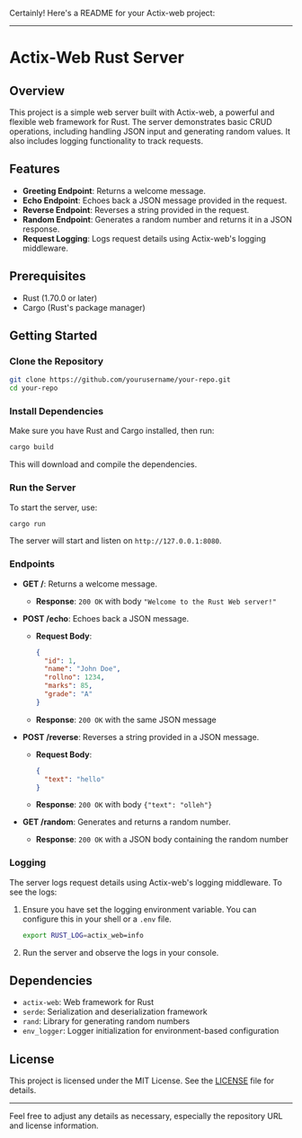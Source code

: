 Certainly! Here's a README for your Actix-web project:

---

# Actix-Web Rust Server

## Overview

This project is a simple web server built with Actix-web, a powerful and flexible web framework for Rust. The server demonstrates basic CRUD operations, including handling JSON input and generating random values. It also includes logging functionality to track requests.

## Features

- **Greeting Endpoint**: Returns a welcome message.
- **Echo Endpoint**: Echoes back a JSON message provided in the request.
- **Reverse Endpoint**: Reverses a string provided in the request.
- **Random Endpoint**: Generates a random number and returns it in a JSON response.
- **Request Logging**: Logs request details using Actix-web's logging middleware.

## Prerequisites

- Rust (1.70.0 or later)
- Cargo (Rust's package manager)

## Getting Started

### Clone the Repository

```sh
git clone https://github.com/yourusername/your-repo.git
cd your-repo
```

### Install Dependencies

Make sure you have Rust and Cargo installed, then run:

```sh
cargo build
```

This will download and compile the dependencies.

### Run the Server

To start the server, use:

```sh
cargo run
```

The server will start and listen on `http://127.0.0.1:8080`.

### Endpoints

- **GET /**: Returns a welcome message.
  - **Response**: `200 OK` with body `"Welcome to the Rust Web server!"`

- **POST /echo**: Echoes back a JSON message.
  - **Request Body**:
    ```json
    {
      "id": 1,
      "name": "John Doe",
      "rollno": 1234,
      "marks": 85,
      "grade": "A"
    }
    ```
  - **Response**: `200 OK` with the same JSON message

- **POST /reverse**: Reverses a string provided in a JSON message.
  - **Request Body**:
    ```json
    {
      "text": "hello"
    }
    ```
  - **Response**: `200 OK` with body `{"text": "olleh"}`

- **GET /random**: Generates and returns a random number.
  - **Response**: `200 OK` with a JSON body containing the random number

### Logging

The server logs request details using Actix-web's logging middleware. To see the logs:

1. Ensure you have set the logging environment variable. You can configure this in your shell or a `.env` file.

   ```sh
   export RUST_LOG=actix_web=info
   ```

2. Run the server and observe the logs in your console.

## Dependencies

- `actix-web`: Web framework for Rust
- `serde`: Serialization and deserialization framework
- `rand`: Library for generating random numbers
- `env_logger`: Logger initialization for environment-based configuration

## License

This project is licensed under the MIT License. See the [LICENSE](LICENSE) file for details.

---

Feel free to adjust any details as necessary, especially the repository URL and license information.
